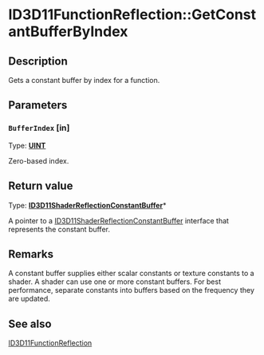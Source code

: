 # ID3D11FunctionReflection::GetConstantBufferByIndex

## Description

Gets a constant buffer by index for a function.

## Parameters

### `BufferIndex` [in]

Type: **[UINT](https://learn.microsoft.com/windows/desktop/WinProg/windows-data-types)**

Zero-based index.

## Return value

Type: **[ID3D11ShaderReflectionConstantBuffer](https://learn.microsoft.com/windows/desktop/api/d3d11shader/nn-d3d11shader-id3d11shaderreflectionconstantbuffer)***

A pointer to a [ID3D11ShaderReflectionConstantBuffer](https://learn.microsoft.com/windows/desktop/api/d3d11shader/nn-d3d11shader-id3d11shaderreflectionconstantbuffer) interface that represents the constant buffer.

## Remarks

A constant buffer supplies either scalar constants or texture constants to a shader. A shader can use one or more constant buffers. For best performance, separate constants into buffers based on the frequency they are updated.

## See also

[ID3D11FunctionReflection](https://learn.microsoft.com/windows/desktop/api/d3d11shader/nn-d3d11shader-id3d11functionreflection)